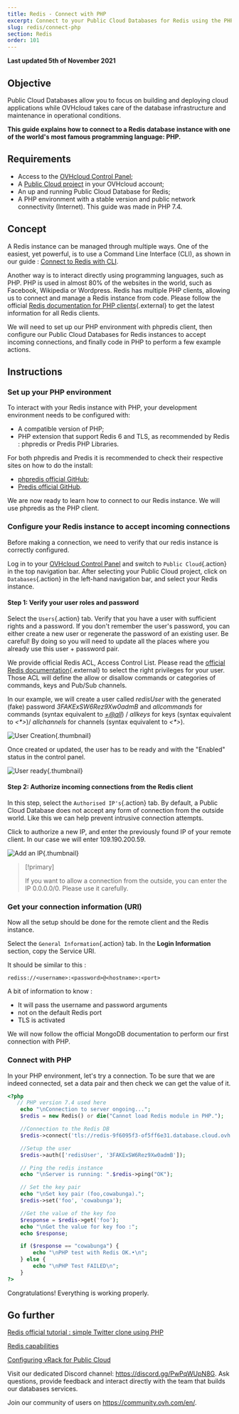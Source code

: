 ```yaml
---
title: Redis - Connect with PHP
excerpt: Connect to your Public Cloud Databases for Redis using the PHP programming language
slug: redis/connect-php
section: Redis
order: 101
---
```


**Last updated 5th of November 2021**

## Objective

Public Cloud Databases allow you to focus on building and deploying cloud applications while OVHcloud takes care of the database infrastructure and maintenance in operational conditions.

**This guide explains how to connect to a Redis database instance with one of the world's most famous programming language: PHP.**

## Requirements

- Access to the [OVHcloud Control Panel](https://ca.ovh.com/auth/?action=gotomanager&from=https://www.ovh.com/asia/&ovhSubsidiary=asia);
- A [Public Cloud project](https://www.ovhcloud.com/asia/public-cloud/) in your OVHcloud account;
- An up and running Public Cloud Database for Redis;
- A PHP environment with a stable version and public network connectivity (Internet). This guide was made in PHP 7.4.

## Concept

A Redis instance can be managed through multiple ways.
One of the easiest, yet powerful, is to use a Command Line Interface (CLI), as shown in our guide : [Connect to Redis with CLI](https://docs.ovh.com/asia/en/publiccloud/databases/redis/connect-cli).

Another way is to interact directly using programming languages, such as PHP.
PHP is used in almost 80% of the websites in the world, such as Facebook, Wikipedia or Wordpress.
Redis has multiple PHP clients, allowing us to connect and manage a Redis instance from code. Please follow the official [Redis documentation for PHP clients](https://redis.io/clients#php){.external} to get the latest information for all Redis clients.

We will need to set up our PHP environment with phpredis client, then configure our Public Cloud Databases for Redis instances to accept incoming connections, and finally code in PHP to perform a few example actions.

## Instructions

### Set up your PHP environment

To interact with your Redis instance with PHP, your development environment needs to be configured with:

- A compatible version of PHP;
- PHP extension that support Redis 6 and TLS, as recommended by Redis : phpredis or Predis PHP Libraries.

For both phpredis and Predis it is recommended to check their respective sites on how to do the install:

- [phpredis official GitHub](https://github.com/phpredis/phpredis);
- [Predis official GitHub](https://github.com/predis/predis).

We are now ready to learn how to connect to our Redis instance. We will use phpredis as the PHP client.

### Configure your Redis instance to accept incoming connections

Before making a connection, we need to verify that our redis instance is correctly configured.

Log in to your [OVHcloud Control Panel](https://ca.ovh.com/auth/?action=gotomanager&from=https://www.ovh.com/asia/&ovhSubsidiary=asia) and switch to `Public Cloud`{.action} in the top navigation bar. After selecting your Public Cloud project, click on `Databases`{.action} in the left-hand navigation bar, and select your Redis instance.

#### Step 1: Verify your user roles and password

Select the `Users`{.action} tab. Verify that you have a user with sufficient rights and a password. If you don't remember the user's password, you can either create a new user or regenerate the password of an existing user. Be careful! By doing so you will need to update all the places where you already use this user + password pair.

We provide official Redis ACL, Access Control List. Please read the [official Redis documentation](https://redis.io/topics/acl/){.external} to select the right privileges for your user. Those ACL will define the allow or disallow commands or categories of commands, keys and Pub/Sub channels.

In our example, we will create a user called *redisUser* with the generated (fake) password *3FAKExSW6Rez9Xw0admB* and *allcommands* for commands (syntax equivalent to *<+@all>*) / *allkeys* for keys (syntax equivalent to *<\*>*)/ *allchannels* for channels (syntax equivalent to *<\*>*).

![User Creation](images/user_creation.png){.thumbnail}

Once created or updated, the user has to be ready and with the "Enabled" status in the control panel.

![User ready](images/user_enabled.png){.thumbnail}

#### Step 2: Authorize incoming connections from the Redis client

In this step, select the `Authorised IP's`{.action} tab.
By default, a Public Cloud Database does not accept any form of connection from the outside world.
Like this we can help prevent intrusive connection attempts.

Click to authorize a new IP, and enter the previously found IP of your remote client. In our case we will enter 109.190.200.59.

![Add an IP](images/ip_authorize.png){.thumbnail}

> [!primary]
>
> If you want to allow a connection from the outside, you can enter the IP 0.0.0.0/0. Please use it carefully.
>

### Get your connection information (URI)

Now all the setup should be done for the remote client and the Redis instance.

Select the `General Information`{.action} tab. In the **Login Information** section, copy the Service URI.

It should be similar to this :

```
rediss://<username>:<password>@<hostname>:<port>
```

A bit of information to know :

- It will pass the username and password arguments
- not on the default Redis port
- TLS is activated

We will now follow the official MongoDB documentation to perform our first connection with PHP.

### Connect with PHP

In your PHP environment, let's try a connection. To be sure that we are indeed connected, set a data pair and then check we can get the value of it.


```php
<?php
   // PHP version 7.4 used here
	echo "\nConnection to server ongoing...";
	$redis = new Redis() or die("Cannot load Redis module in PHP.");

	//Connection to the Redis DB
	$redis->connect('tls://redis-9f6095f3-of5ff6e31.database.cloud.ovh.net', 20185);

	//Setup the user
	$redis->auth(['redisUser', '3FAKExSW6Rez9Xw0admB']);

	// Ping the redis instance
	echo "\nServer is running: ".$redis->ping("OK");

	// Set the key pair
	echo "\nSet key pair (foo,cowabunga)."; 
	$redis->set('foo', 'cowabunga');

	//Get the value of the key foo
	$response = $redis->get('foo');
	echo "\nGet the value for key foo :"; 
	echo $response;

	if ($response == "cowabunga") {
		echo "\nPHP test with Redis OK.•\n";
	} else {
		echo "\nPHP Test FAILED\n";
	}
?>
```

Congratulations! Everything is working properly.


## Go further

[Redis official tutorial : simple Twitter clone using PHP](https://redis.io/topics/twitter-clone)

[Redis capabilities](https://docs.ovh.com/asia/en/publiccloud/databases/redis/capabilities/)

[Configuring vRack for Public Cloud](https://docs.ovh.com/asia/en/public-cloud/public-cloud-vrack/)

Visit our dedicated Discord channel: <https://discord.gg/PwPqWUpN8G>. Ask questions, provide feedback and interact directly with the team that builds our databases services.

Join our community of users on <https://community.ovh.com/en/>.

